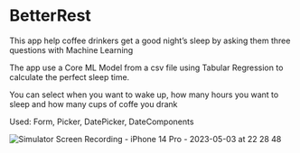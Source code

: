 # BetterRest
This app help coffee drinkers get a good night’s sleep by asking them three questions with Machine Learning

The app use a Core ML Model from a csv file using Tabular Regression to calculate the perfect sleep time.

You can select when you want to wake up, how many hours you want to sleep and how many cups of coffe you drank

Used: Form, Picker, DatePicker, DateComponents


![Simulator Screen Recording - iPhone 14 Pro - 2023-05-03 at 22 28 48](https://user-images.githubusercontent.com/26569311/236043490-1e28117a-c6f4-4a3b-870d-052795c46f2b.gif)
